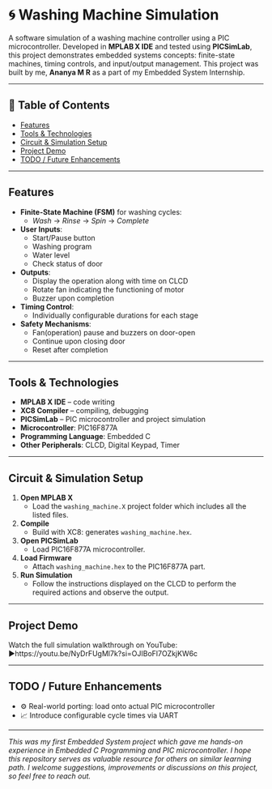 # 🌀 Washing Machine Simulation

A software simulation of a washing machine controller using a PIC microcontroller. Developed in **MPLAB X IDE** and tested using **PICSimLab**, this project demonstrates embedded systems concepts: finite-state machines, timing controls, and input/output management. This project was built by me, **Ananya M R** as a part of my Embedded System Internship.

---

## 🎯 Table of Contents

- [Features](#features)  
- [Tools & Technologies](#tools--technologies)   
- [Circuit & Simulation Setup](#circuit--simulation-setup)  
- [Project Demo](#project-demo)   
- [TODO / Future Enhancements](#todo--future-enhancements)  

---

## Features

- **Finite-State Machine (FSM)** for washing cycles:  
  - _Wash_ → _Rinse_ → _Spin_ → _Complete_
- **User Inputs**:  
  - Start/Pause button  
  - Washing program
  - Water level
  - Check status of door
- **Outputs**:  
  - Display the operation along with time on CLCD
  - Rotate fan indicating the functioning of motor 
  - Buzzer upon completion
- **Timing Control**:  
  - Individually configurable durations for each stage
- **Safety Mechanisms**:  
  - Fan(operation) pause and buzzers on door-open
  - Continue upon closing door 
  - Reset after completion

---

## Tools & Technologies

- **MPLAB X IDE** – code writing 
- **XC8 Compiler** – compiling, debugging 
- **PICSimLab** – PIC microcontroller and project simulation  
- **Microcontroller**: PIC16F877A  
- **Programming Language**: Embedded C
- **Other Peripherals**: CLCD, Digital Keypad, Timer 

---

## Circuit & Simulation Setup

1. **Open MPLAB X**  
   - Load the `washing_machine.X` project folder which includes all the listed files.
2. **Compile**  
   - Build with XC8: generates `washing_machine.hex`.
3. **Open PICSimLab**  
   - Load PIC16F877A microcontroller.
4. **Load Firmware**  
   - Attach `washing_machine.hex` to the PIC16F877A part.
5. **Run Simulation**   
   - Follow the instructions displayed on the CLCD to perform the required actions and observe the output.

---

## Project Demo

Watch the full simulation walkthrough on YouTube: 
 ▶️https://youtu.be/NyDrFUgMl7k?si=OJIBoFl7OZkjKW6c

---

## TODO / Future Enhancements
- ⚙️ Real-world porting: load onto actual PIC microcontroller
- 📈 Introduce configurable cycle times via UART

---

  *This was my first Embedded System project which gave me hands-on experience in Embedded C Programming and PIC microcontroller. I hope this repository serves as valuable resource for others on similar learning path. I welcome suggestions, improvements or discussions on this project, so feel free to reach out.*






